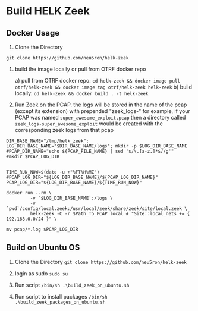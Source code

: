 # Build HELK Zeek

## Docker Usage

1. Clone the Directory

`git clone https://github.com/neu5ron/helk-zeek`

1. build the image locally or pull from OTRF docker repo

    a) pull from OTRF docker repo:
    `cd helk-zeek && docker image pull otrf/helk-zeek && docker image tag otrf/helk-zeek helk-zeek`
    b) build locally:
   `cd helk-zeek && docker build . -t helk-zeek`

1. Run Zeek on the PCAP. the logs will be stored in the name of the pcap (except its extension) with prepended "zeek_logs-"
for example, if your PCAP was named `super_awesome_exploit.pcap` then a directory called `zeek_logs-super_awesome_exploit` would be created with the corresponding zeek logs from that pcap

```shell script
DIR_BASE_NAME="/tmp/helk_zeek";  LOG_DIR_BASE_NAME="$DIR_BASE_NAME/logs"; mkdir -p $LOG_DIR_BASE_NAME
#PCAP_DIR_NAME="echo ${PCAP_FILE_NAME} | sed 's/\.[a-z.]*$//g'"
#mkdir $PCAP_LOG_DIR


TIME_RUN_NOW=$(date -u +"%FT%H%MZ")
#PCAP_LOG_DIR="${LOG_DIR_BASE_NAME}/${PCAP_LOG_DIR_NAME}"
PCAP_LOG_DIR="${LOG_DIR_BASE_NAME}/${TIME_RUN_NOW}"

docker run --rm \
         -v `$LOG_DIR_BASE_NAME`:/logs \
         -v `pwd`/config/local.zeek:/usr/local/zeek/share/zeek/site/local.zeek \
         helk-zeek -C -r $Path_To_PCAP local # "Site::local_nets += { 192.168.0.0/24 }" \

mv pcap/*.log $PCAP_LOG_DIR

```

## Build on Ubuntu OS

1. Clone the Directory
`git clone https://github.com/neu5ron/helk-zeek`

1. login as sudo
`sudo su`

1. Run script
`/bin/sh .\build_zeek_on_ubuntu.sh`

1. Run script to install packages
`/bin/sh .\build_zeek_packages_on_ubuntu.sh`